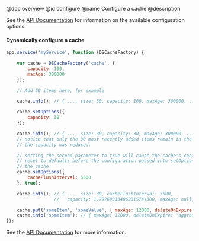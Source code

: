 @doc overview
@id configure
@name Configure a cache
@description

See the [API Documentation](/documentation/api/angular-cache/angular-cache) for information on the available configuration options.

#### Dynamically configure a cache
```javascript
app.service('myService', function (DSCacheFactory) {

    var cache = DSCacheFactory('cache', {
        capacity: 100,
        maxAge: 300000
    });

    // Add 50 items here, for example

    cache.info(); // { ..., size: 50, capacity: 100, maxAge: 300000, ... }

    cache.setOptions({
        capacity: 30
    });

    cache.info(); // { ..., size: 30, capacity: 30, maxAge: 300000, ... }
    // notice that only the 30 most recently added items remain in the cache because
    // the capacity was reduced.

    // setting the second parameter to true will cause the cache's configuration to be
    // reset to defaults before the configuration passed into setOptions() is applied to
    // the cache
    cache.setOptions({
        cacheFlushInterval: 5500
    }, true);

    cache.info(); // { ..., size: 30, cacheFlushInterval: 5500,
                  //   capacity: 1.7976931348623157e+308, maxAge: null, ... }

    cache.put('someItem', 'someValue', { maxAge: 12000, deleteOnExpire: 'aggressive' });
    cache.info('someItem'); // { maxAge: 12000, deleteOnExpire: 'aggressive', isExpired: false, ... }
});
```
See the [API Documentation](/documentation/api/angular-cache/angular-cache) for more information.
